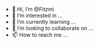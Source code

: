- 👋 Hi, I’m @Fitzmi
- 👀 I’m interested in ...
- 🌱 I’m currently learning ...
- 💞️ I’m looking to collaborate on ...
- 📫 How to reach me ...

<!---
Fitzmi/Fitzmi is a ✨ special ✨ repository because its `README.md` (this file) appears on your GitHub profile.
You can click the Preview link to take a look at your changes.
--->
